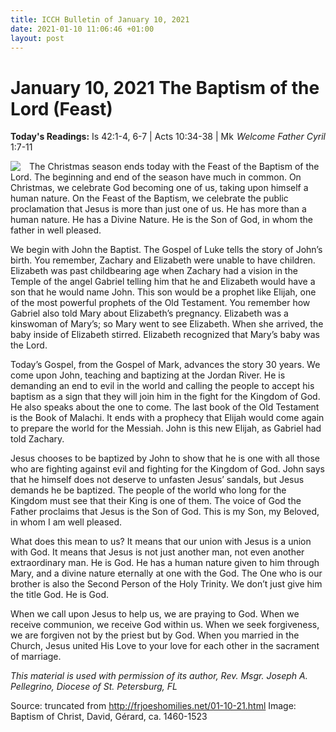 ```yaml
---
title: ICCH Bulletin of January 10, 2021
date: 2021-01-10 11:06:46 +01:00
layout: post
---
```


# January 10, 2021 The Baptism of the Lord (Feast)
<span style="float: right"><em>Welcome Father Cyril</em></span>
**Today's Readings:** Is 42:1-4, 6-7 | Acts 10:34-38 | Mk 1:7-11


<img style="float: left; margin-right: 1em;" src="http://diglib.library.vanderbilt.edu/cdri/jpeg/Gerard_David_004.jpg">

The Christmas season ends today with the Feast of the Baptism of the Lord. The beginning and end of the season have much in common. On Christmas, we celebrate God becoming one of us, taking upon himself a human nature. On the Feast of the Baptism, we celebrate the public proclamation that Jesus is more than just one of us. He has more than a human nature. He has a Divine Nature. He is the Son of God, in whom the father in well pleased.

We begin with John the Baptist. The Gospel of Luke tells the story of John’s birth. You remember, Zachary and Elizabeth were unable to have children. Elizabeth was past childbearing age when Zachary had a vision in the Temple of the angel Gabriel telling him that he and Elizabeth would have a son that he would name John. This son would be a prophet like Elijah, one of the most powerful prophets of the Old Testament. You remember how Gabriel also told Mary about Elizabeth’s pregnancy. Elizabeth was a kinswoman of Mary’s; so Mary went to see Elizabeth. When she arrived, the baby inside of Elizabeth stirred. Elizabeth recognized that Mary’s baby was the Lord. 

Today’s Gospel, from the Gospel of Mark, advances the story 30 years. We come upon John, teaching and baptizing at the Jordan River. He is demanding an end to evil in the world and calling the people to accept his baptism as a sign that they will join him in the fight for the Kingdom of God. He also speaks about the one to come. The last book of the Old Testament is the Book of Malachi. It ends with a prophecy that Elijah would come again to prepare the world for the Messiah. John is this new Elijah, as Gabriel had told Zachary.

Jesus chooses to be baptized by John to show that he is one with all those who are fighting against evil and fighting for the Kingdom of God. John says that he himself does not deserve to unfasten Jesus’ sandals, but Jesus demands he be baptized. The people of the world who long for the Kingdom must see that their King is one of them. The voice of God the Father proclaims that Jesus is the Son of God. This is my Son, my Beloved, in whom I am well pleased.

What does this mean to us? It means that our union with Jesus is a union with God. It means that Jesus is not just another man, not even another extraordinary man. He is God. He has a human nature given to him through Mary, and a divine nature eternally at one with the God. The One who is our brother is also the Second Person of the Holy Trinity. We don’t just give him the title God. He is God.

When we call upon Jesus to help us, we are praying to God. When we receive communion, we receive God within us. When we seek forgiveness, we are forgiven not by the priest but by God. When you married in the Church, Jesus united His Love to your love for each other in the sacrament of marriage.

*This material is used with permission of its author, Rev. Msgr. Joseph A. Pellegrino, Diocese of St. Petersburg, FL*

Source: truncated from http://frjoeshomilies.net/01-10-21.html
Image: Baptism of Christ, David, Gérard, ca. 1460-1523




